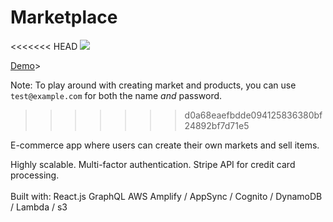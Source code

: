 # Marketplace

<<<<<<< HEAD
![](demo.gif)

[Demo](http://rct-marketplace.s3-website-us-east-1.amazonaws.com/)>

Note: To play around with creating market and products, you can use `test@example.com` for both the name _and_ password.

> > > > > > > d0a68eaefbdde094125836380bf24892bf7d71e5

E-commerce app where users can create their own markets and sell items.

Highly scalable. Multi-factor authentication. Stripe API for credit card processing.
<br>
<br>
Built with:
React.js
GraphQL
AWS Amplify / AppSync / Cognito / DynamoDB / Lambda / s3

